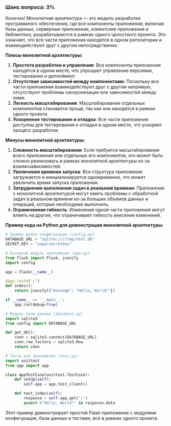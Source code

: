### Шанс вопроса: 3%

Конечно! Монолитная архитектура — это модель разработки программного обеспечения, где все компоненты приложения, включая базы данных, серверные приложения, клиентские приложения и библиотеки, разрабатываются в рамках одного целостного проекта. Это означает, что все части приложения находятся в одном репозитории и взаимодействуют друг с другом непосредственно.

**Плюсы монолитной архитектуры:**
1. **Простота разработки и управления**: Все компоненты приложения находятся в одном месте, что упрощает управление версиями, тестирование и деплоймент.
2. **Отсутствие зависимостей между компонентами**: Поскольку все части приложения взаимодействуют друг с другом напрямую, отсутствуют проблемы синхронизации или зависимостей между ними.
3. **Легкость масштабирования**: Масштабирование отдельных компонентов становится проще, так как они находятся в рамках одного проекта.
4. **Ускоренное тестирование и отладка**: Все части приложения доступны для тестирования и отладки в одном месте, что ускоряет процесс разработки.

**Минусы монолитной архитектуры:**
1. **Сложность масштабирования**: Если требуется масштабирование всего приложения или отдельных его компонентов, это может быть сложно реализовать в рамках монолитной архитектуры из-за взаимозависимостей.
2. **Увеличение времени запуска**: Вся структура приложения загружается и инициализируется одновременно, что может увеличить время запуска приложения.
3. **Затруднение выполнения задач в реальном времени**: Приложения с монолитной архитектурой могут иметь проблемы с обработкой задач в реальном времени из-за больших объемов данных и операций, которые необходимо выполнить.
4. **Ограниченная гибкость**: Изменения одной части приложения могут влиять на другие, что ограничивает гибкость внесения изменений.

**Пример кода на Python для демонстрации монолитной архитектуры:**
```python
# Пример файла конфигурации (config.py)
DATABASE_URL = "sqlite:////tmp/test.db"
SECRET_KEY = "supersecretkey"

# Основной модуль приложения (app.py)
from flask import Flask, jsonify
import config

app = Flask(__name__)

@app.route('/')
def index():
    return jsonify({"message": "Hello, World!"})

if __name__ == '__main__':
    app.run(debug=True)

# Модуль базы данных (database.py)
import sqlite3
from config import DATABASE_URL

def get_db():
    conn = sqlite3.connect(DATABASE_URL)
    conn.row_factory = sqlite3.Row
    return conn

# Тесты для приложения (test.py)
import unittest
from app import app

class AppTestCase(unittest.TestCase):
    def setUp(self):
        self.app = app.test_client()

    def test_index(self):
        response = self.app.get('/')
        assert b"Hello, World!" in response.data
```

Этот пример демонстрирует простой Flask-приложение с модулями конфигурации, базы данных и тестами, все в рамках одного проекта.